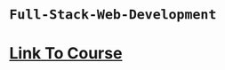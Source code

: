 # `Full-Stack-Web-Development`


# <a href="https://www.coursera.org/specializations/full-stack-react">Link To Course</a>
